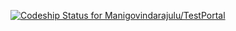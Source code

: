 [ ![Codeship Status for Manigovindarajulu/TestPortal](https://www.codeship.io/projects/59d49760-e43e-0131-3c86-6a64564aca81/status)](https://www.codeship.io/projects/25557)
